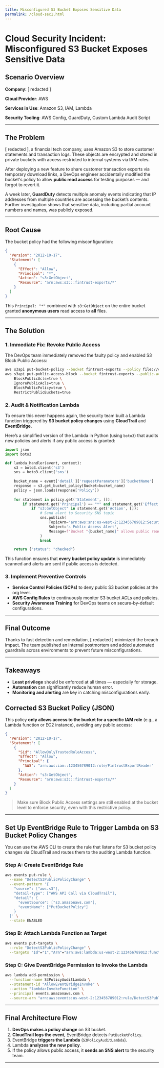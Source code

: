 ```yaml
---
title: Misconfigured S3 Bucket Exposes Sensitive Data
permalink: /cloud-sec1.html
---
```


# Cloud Security Incident: Misconfigured S3 Bucket Exposes Sensitive Data

## Scenario Overview

**Company**: [ redacted ]

**Cloud Provider**: AWS

**Services in Use**: Amazon S3, IAM, Lambda

**Security Tooling**: AWS Config, GuardDuty, Custom Lambda Audit Script

---

## The Problem

[ redacted ], a financial tech company, uses Amazon S3 to store customer statements and transaction logs. These objects are encrypted and stored in private buckets with access restricted to internal systems via IAM roles.

After deploying a new feature to share customer transaction exports via temporary download links, a DevOps engineer accidentally modified the bucket's policy to allow **public read access** for testing purposes — and forgot to revert it.

A week later, **GuardDuty** detects multiple anomaly events indicating that IP addresses from multiple countries are accessing the bucket’s contents. Further investigation shows that sensitive data, including partial account numbers and names, was publicly exposed.

---

## Root Cause

The bucket policy had the following misconfiguration:

```json
{
  "Version": "2012-10-17",
  "Statement": [
    {
      "Effect": "Allow",
      "Principal": "*",
      "Action": "s3:GetObject",
      "Resource": "arn:aws:s3:::fintrust-exports/*"
    }
  ]
}
```

This `Principal: "*"` combined with `s3:GetObject` on the entire bucket granted **anonymous users** read access to **all** files.

---

## The Solution

### 1. **Immediate Fix: Revoke Public Access**

The DevOps team immediately removed the faulty policy and enabled S3 Block Public Access:

```bash
aws s3api put-bucket-policy --bucket fintrust-exports --policy file://corrected-policy.json
aws s3api put-public-access-block --bucket fintrust-exports --public-access-block-configuration \
    BlockPublicAcls=true \
    IgnorePublicAcls=true \
    BlockPublicPolicy=true \
    RestrictPublicBuckets=true
```

### 2. **Audit & Notification Lambda**

To ensure this never happens again, the security team built a Lambda function triggered by **S3 bucket policy changes** using **CloudTrail** and **EventBridge**.

Here’s a simplified version of the Lambda in Python (using `boto3`) that audits new policies and alerts if any public access is granted:

```python
import json
import boto3

def lambda_handler(event, context):
    s3 = boto3.client('s3')
    sns = boto3.client('sns')
    
    bucket_name = event['detail']['requestParameters']['bucketName']
    response = s3.get_bucket_policy(Bucket=bucket_name)
    policy = json.loads(response['Policy'])
    
    for statement in policy.get('Statement', []):
        if statement.get('Principal') == "*" and statement.get('Effect') == "Allow":
            if "s3:GetObject" in statement.get('Action', []):
                # Send alert to Security SNS topic
                sns.publish(
                    TopicArn='arn:aws:sns:us-west-2:123456789012:SecurityAlerts',
                    Subject='⚠️ Public Access Alert',
                    Message=f'Bucket "{bucket_name}" allows public read access!'
                )
                break

    return {"status": "checked"}
```

This function ensures that **every bucket policy update** is immediately scanned and alerts are sent if public access is detected.

### 3. **Implement Preventive Controls**

* **Service Control Policies (SCPs)** to deny public S3 bucket policies at the org level.
* **AWS Config Rules** to continuously monitor S3 bucket ACLs and policies.
* **Security Awareness Training** for DevOps teams on secure-by-default configurations.

---

## Final Outcome

Thanks to fast detection and remediation, [ redacted ] minimized the breach impact. The team published an internal postmortem and added automated guardrails across environments to prevent future misconfigurations.

---

## Takeaways

* **Least privilege** should be enforced at all times — especially for storage.
* **Automation** can significantly reduce human error.
* **Monitoring and alerting** are key in catching misconfigurations early.

## **Corrected S3 Bucket Policy (JSON)**

This policy **only allows access to the bucket for a specific IAM role** (e.g., a Lambda function or EC2 instance), avoiding any public access:

```json
{
  "Version": "2012-10-17",
  "Statement": [
    {
      "Sid": "AllowOnlyTrustedRoleAccess",
      "Effect": "Allow",
      "Principal": {
        "AWS": "arn:aws:iam::123456789012:role/FintrustExportReader"
      },
      "Action": "s3:GetObject",
      "Resource": "arn:aws:s3:::fintrust-exports/*"
    }
  ]
}
```

> Make sure Block Public Access settings are still enabled at the bucket level to enforce security, even with this restrictive policy.

---

## **Set Up EventBridge Rule to Trigger Lambda on S3 Bucket Policy Changes**

You can use the AWS CLI to create the rule that listens for S3 bucket policy changes via CloudTrail and routes them to the auditing Lambda function.

### **Step A: Create EventBridge Rule**

```bash
aws events put-rule \
  --name "DetectS3PublicPolicyChange" \
  --event-pattern '{
    "source": ["aws.s3"],
    "detail-type": ["AWS API Call via CloudTrail"],
    "detail": {
      "eventSource": ["s3.amazonaws.com"],
      "eventName": ["PutBucketPolicy"]
    }
  }' \
  --state ENABLED
```

### **Step B: Attach Lambda Function as Target**

```bash
aws events put-targets \
  --rule "DetectS3PublicPolicyChange" \
  --targets "Id"="1","Arn"="arn:aws:lambda:us-west-2:123456789012:function:S3PolicyAuditLambda"
```

### **Step C: Give EventBridge Permission to Invoke the Lambda**

```bash
aws lambda add-permission \
  --function-name S3PolicyAuditLambda \
  --statement-id "AllowEventBridgeInvoke" \
  --action "lambda:InvokeFunction" \
  --principal events.amazonaws.com \
  --source-arn "arn:aws:events:us-west-2:123456789012:rule/DetectS3PublicPolicyChange"
```

---

## Final Architecture Flow

1. **DevOps makes a policy change** on S3 bucket.
2. **CloudTrail logs the event**, EventBridge detects `PutBucketPolicy`.
3. EventBridge **triggers the Lambda** (`S3PolicyAuditLambda`).
4. Lambda **analyzes the new policy**.
5. If the policy allows public access, it **sends an SNS alert** to the security team.

---